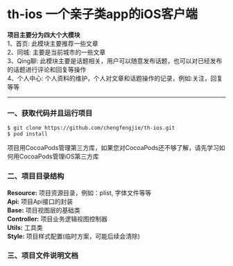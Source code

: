 # th-ios 一个亲子类app的iOS客户端

**项目主要分为四大个大模块**      
1、首页: 此模块主要推荐一些文章   
2、同城: 主要是当前城市的一些文章   
3、Qing聊: 此模块主要是话题相关，用户可以随意发布话题，也可以对已经发布的话题进行评论和回复等操作   
4、个人中心: 个人资料的维护，个人对文章和话题操作的记录，例如:关注，回复等等    

---

### 一、获取代码并且运行项目

```
$ git clone https://github.com/chengfengjie/th-ios.git
$ pod install
```

项目用CocoaPods管理第三方库，如果您对CocoaPods还不够了解，请先学习如何用CocoaPods管理iOS第三方库

### 二、项目目录结构

**Resource:** 项目资源目录，例如：plist, 字体文件等等  
**Api:** 项目Api接口的封装  
**Base:** 项目视图层的基础类  
**Controller:** 项目业务逻辑视图控制器  
**Utils:** 工具类    
**Style:** 项目样式配置(临时方案，可能后续会清除)   

### 三、项目文件说明文档

